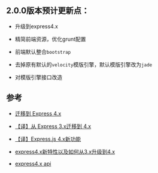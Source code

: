 ## 2.0.0版本预计更新点：

- 升级到express4.x

- 精简前端资源，优化grunt配置

- 前端默认整合`bootstrap`

- 去掉原有默认的`velocity`模版引擎，默认模版引擎改为`jade`

- 对模版引擎接口改造

## 参考

- [迁移到 Express 4.x](http://www.cnblogs.com/haogj/p/3985438.html)

- [【译】从 Express 3.x迁移到 4.x](http://segmentfault.com/a/1190000000603327)

- [【译】Express.js 4.x新功能](http://segmentfault.com/a/1190000000603325)

- [express4.x新特性以及如何从3.x升级到4.x](http://jser.me/2014/03/18/express4.x%E6%96%B0%E7%89%B9%E6%80%A7%E4%BB%A5%E5%8F%8A%E5%A6%82%E4%BD%95%E4%BB%8E3.x%E5%8D%87%E7%BA%A7%E5%88%B04.x.html)

- [express4.x api](http://expressjs.com/4x/api.html)

